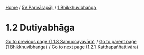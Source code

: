 
[Home](/) / [5V Parivārapāḷi](../../5V.md) / [1 Bhikkhuvibhaṅga](../1.md)

# 1.2 Dutiyabhāga


[Go to previous page (1.1.8 Samuccayavāra)](1.1/1.1.8.md) / [Go to parent page (1 Bhikkhuvibhaṅga)](../1.md) / [Go to next page (1.2.1 Katthapaññattivāra)](1.2/1.2.1.md)


